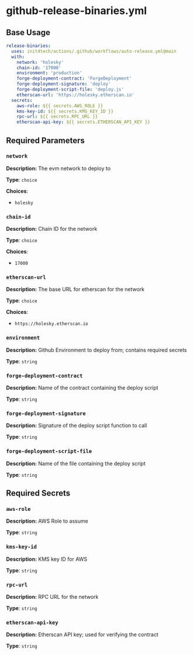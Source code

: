 # github-release-binaries.yml

## Base Usage

```yml
release-binaries:
  uses: init4tech/actions/.github/workflows/auto-release.yml@main
  with:
    network: 'holesky'
    chain-id: '17000'
    environment: 'production'
    forge-deployment-contract: 'ForgeDeployment'
    forge-deployment-signature: 'deploy'
    forge-deployment-script-file: 'deploy.js'
    etherscan-url: 'https://holesky.etherscan.io'
  secrets:
    aws-role: ${{ secrets.AWS_ROLE }}
    kms-key-id: ${{ secrets.KMS_KEY_ID }}
    rpc-url: ${{ secrets.RPC_URL }}
    etherscan-api-key: ${{ secrets.ETHERSCAN_API_KEY }}
```

## Required Parameters

### `network`

**Description:** The evm network to deploy to

**Type**: `choice`

**Choices**:
- `holesky`

### `chain-id`

**Description:** Chain ID for the network

**Type**: `choice`

**Choices**:
- `17000`

### `etherscan-url`

**Description:** The base URL for etherscan for the network

**Type**: `choice`

**Choices**:
- `https://holesky.etherscan.io`


### `environment`

**Description:** Github Environment to deploy from; contains required secrets

**Type**: `string`

### `forge-deployment-contract`

**Description:** Name of the contract containing the deploy script

**Type**: `string`

### `forge-deployment-signature`

**Description:** Signature of the deploy script function to call

**Type**: `string`

### `forge-deployment-script-file`

**Description:** Name of the file containing the deploy script

**Type**: `string`

## Required Secrets

### `aws-role`

**Description:** AWS Role to assume

**Type**: `string`

### `kms-key-id`

**Description:** KMS key ID for AWS

**Type**: `string`

### `rpc-url`

**Description:** RPC URL for the network

**Type**: `string`

### `etherscan-api-key`

**Description:** Etherscan API key; used for verifying the contract

**Type**: `string`